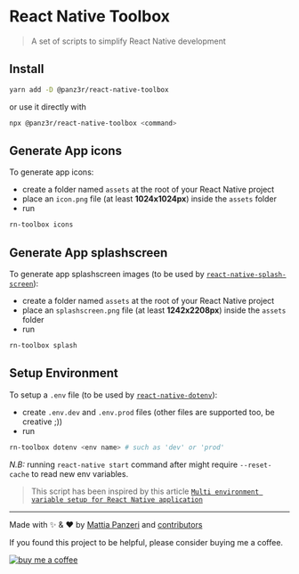 # React Native Toolbox

> A set of scripts to simplify React Native development

## Install

```bash
yarn add -D @panz3r/react-native-toolbox
```

or use it directly with

```bash
npx @panz3r/react-native-toolbox <command>
```

## Generate App icons

To generate app icons:

- create a folder named `assets` at the root of your React Native project
- place an `icon.png` file (at least **1024x1024px**) inside the `assets` folder
- run

```bash
rn-toolbox icons
```

## Generate App splashscreen

To generate app splashscreen images (to be used by [`react-native-splash-screen`](https://github.com/crazycodeboy/react-native-splash-screen)):

- create a folder named `assets` at the root of your React Native project
- place an `splashscreen.png` file (at least **1242x2208px**) inside the `assets` folder
- run

```bash
rn-toolbox splash
```

## Setup Environment

To setup a `.env` file (to be used by [`react-native-dotenv`](https://github.com/zetachang/react-native-dotenv)):

- create `.env.dev` and `.env.prod` files (other files are supported too, be creative ;))
- run
```bash
rn-toolbox dotenv <env name> # such as 'dev' or 'prod'
```

*N.B:* running `react-native start` command after might require `--reset-cache` to read new env variables.

> This script has been inspired by this article [`Multi environment variable setup for React Native application`](https://medium.com/commutatus/multi-environment-variable-setup-for-react-native-application-70fde4de657f)

---

Made with :sparkles: & :heart: by [Mattia Panzeri](https://github.com/panz3r) and [contributors](https://github.com/panz3r/react-native-toolbox/graphs/contributors)

If you found this project to be helpful, please consider buying me a coffee.

[![buy me a coffee](https://www.buymeacoffee.com/assets/img/custom_images/orange_img.png)](https://buymeacoff.ee/4f18nT0Nk)
